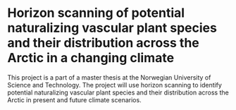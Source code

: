 # Horizon scanning of potential naturalizing vascular plant species and their distribution across the Arctic in a changing climate
This project is a part of a master thesis at the Norwegian University of Science and Technology.
The project will use horizon scanning to identify potential naturalizing vascular plant species and their distribution across the Arctic in present and future climate scenarios.
